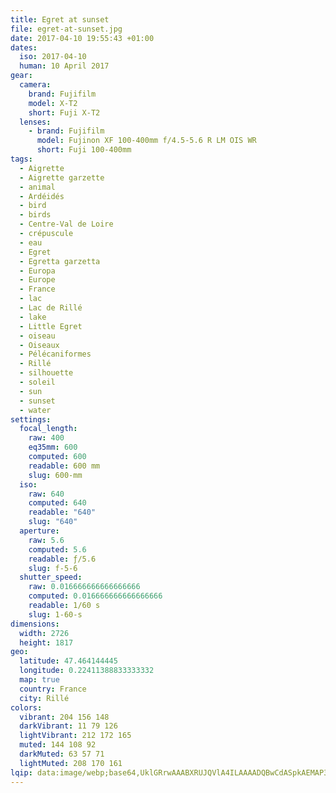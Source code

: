 ```yaml
---
title: Egret at sunset
file: egret-at-sunset.jpg
date: 2017-04-10 19:55:43 +01:00
dates:
  iso: 2017-04-10
  human: 10 April 2017
gear:
  camera:
    brand: Fujifilm
    model: X-T2
    short: Fuji X-T2
  lenses:
    - brand: Fujifilm
      model: Fujinon XF 100-400mm f/4.5-5.6 R LM OIS WR
      short: Fuji 100-400mm
tags:
  - Aigrette
  - Aigrette garzette
  - animal
  - Ardéidés
  - bird
  - birds
  - Centre-Val de Loire
  - crépuscule
  - eau
  - Egret
  - Egretta garzetta
  - Europa
  - Europe
  - France
  - lac
  - Lac de Rillé
  - lake
  - Little Egret
  - oiseau
  - Oiseaux
  - Pélécaniformes
  - Rillé
  - silhouette
  - soleil
  - sun
  - sunset
  - water
settings:
  focal_length:
    raw: 400
    eq35mm: 600
    computed: 600
    readable: 600 mm
    slug: 600-mm
  iso:
    raw: 640
    computed: 640
    readable: "640"
    slug: "640"
  aperture:
    raw: 5.6
    computed: 5.6
    readable: ƒ/5.6
    slug: f-5-6
  shutter_speed:
    raw: 0.016666666666666666
    computed: 0.016666666666666666
    readable: 1/60 s
    slug: 1-60-s
dimensions:
  width: 2726
  height: 1817
geo:
  latitude: 47.464144445
  longitude: 0.22411388833333332
  map: true
  country: France
  city: Rillé
colors:
  vibrant: 204 156 148
  darkVibrant: 11 79 126
  lightVibrant: 212 172 165
  muted: 144 108 92
  darkMuted: 63 57 71
  lightMuted: 208 170 161
lqip: data:image/webp;base64,UklGRrwAAABXRUJQVlA4ILAAAADQBwCdASpkAEMAP3Gozlq0v6owsVG5g/AuCWcA09g1yEY/MqHHrO5NKs+Y7JsgIS0YFqAB1lpe8PlPZlt9tyIbZGRxnAllgAD+7nzTG0wDL42SzTLIM/esF45b93ZoPAvZzxk1WpElo2/ipP+7v22ozZ4PProVEnd33vX+1v0sqWZF+lXh5b1Zz8GvpZnCAeexTivU4H80qwrXHscHDR0LwS9rLxfVXUqYAV5tggAAAA==
---
```



